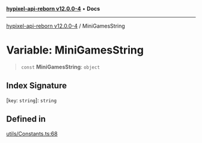 [**hypixel-api-reborn v12.0.0-4**](../README.md) • **Docs**

***

[hypixel-api-reborn v12.0.0-4](../globals.md) / MiniGamesString

# Variable: MiniGamesString

> `const` **MiniGamesString**: `object`

## Index Signature

 \[`key`: `string`\]: `string`

## Defined in

[utils/Constants.ts:68](https://github.com/Kathund/REBORN-docs-TEST/blob/1c14a4fa83649d1c26475bdd62d394bf5095b016/src/utils/Constants.ts#L68)
